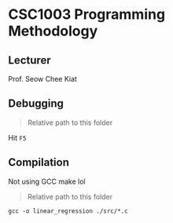 # CSC1003 Programming Methodology

## Lecturer  
Prof. Seow Chee Kiat 

## Debugging
> Relative path to this folder  

Hit `F5`

## Compilation
Not using GCC make lol  

> Relative path to this folder  

`gcc -o linear_regression ./src/*.c`
